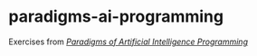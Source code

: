# paradigms-ai-programming

Exercises from [*Paradigms of Artificial Intelligence Programming*](https://en.wikipedia.org/wiki/Paradigms_of_AI_Programming:_Case_Studies_in_Common_Lisp)
